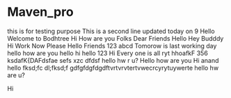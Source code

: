 # Maven_pro
this is for testing purpose
This is a second line updated today on 9
Hello Welcome to Bodhtree
Hi How are you Folks
Dear Friends
Hello
Hey Budddy
Hi
Work Now Please
Hello Friends
123
abcd
Tomorow is last working day
hello how are you
hello
hi
hello 123
Hi Every one is all ryt
hhoafkF
356
ksdafK{DAFdsfae sefs 
xzc
dfdsf
hello hw r u?
Hello how are you
Hi anand
hello
fksd;fc
dl;fksd;f
gdfgfdgfdgdftvrtvrvtertvwecrcyrytuywerte
hello hw are u?

Hi
